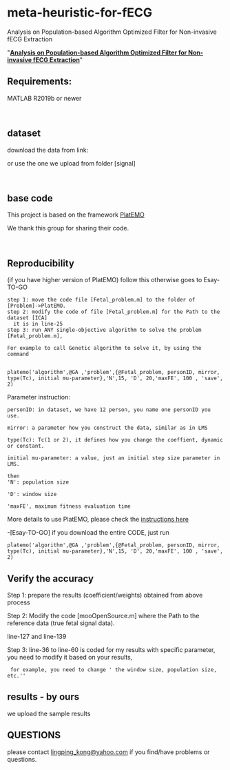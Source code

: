 # meta-heuristic-for-fECG

Analysis on Population-based Algorithm Optimized Filter for Non-invasive fECG Extraction


"**[Analysis on Population-based Algorithm Optimized Filter for Non-invasive fECG Extraction](url)**"

## Requirements: 

MATLAB R2019b or newer

<br>

## dataset 

download the data from link:

or use the one we upload from folder [signal]

<br>

## base code 
This project is based on the framework [PlatEMO](https://github.com/BIMK/PlatEMO)

We thank this group for sharing their code.

<br>

## Reproducibility 

(if you have higher version of PlatEMO) follow this otherwise goes to Esay-TO-GO
    
    step 1: move the code file [Fetal_problem.m] to the folder of [Problem]->PlatEMO.
    step 2: modify the code of file [Fetal_problem.m] for the Path to the dataset [ICA]
      it is in line-25
    step 3: run ANY single-objective algorithm to solve the problem  [Fetal_problem.m],

    For example to call Genetic algorithm to solve it, by using the command 


    platemo('algorithm',@GA ,'problem',{@Fetal_problem, personID, mirror, type(Tc), initial mu-parameter},'N',15, 'D', 20,'maxFE', 100 , 'save', 2)

Parameter instruction:
 
    personID: in dataset, we have 12 person, you name one personID you use.

    mirror: a parameter how you construct the data, similar as in LMS
    
    type(Tc): Tc(1 or 2), it defines how you change the coeffient, dynamic or constant.
    
    initial mu-parameter: a value, just an initial step size parameter in LMS. 
    
    then 
    'N': population size
    
    'D': window size
    
    'maxFE', maximum fitness evaluation time


More details to use PlatEMO, please check the [instructions here](https://github.com/BIMK/PlatEMO) 

-[Esay-TO-GO] if you download the entire CODE, just run

    platemo('algorithm',@GA ,'problem',{@Fetal_problem, personID, mirror, type(Tc), initial mu-parameter},'N',15, 'D', 20,'maxFE', 100 , 'save', 2)



## Verify the accuracy

Step 1: prepare the results (coefficient/weights) obtained from above process

Step 2: Modify the code [mooOpenSource.m] where the Path to the reference data (true fetal signal data).

line-127 and line-139

Step 3: line-36 to line-60 is coded for my results with specific parameter, you need to modify it based on your results,

     for example, you need to change ' the window size, population size, etc.''
     
     
## results - by ours

 we upload the sample results

## QUESTIONS

please contact lingping_kong@yahoo.com if you find/have problems or questions.
